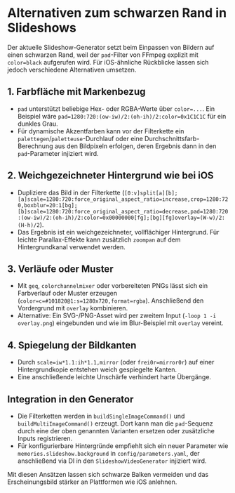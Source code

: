 # Alternativen zum schwarzen Rand in Slideshows

Der aktuelle Slideshow-Generator setzt beim Einpassen von Bildern auf einen schwarzen Rand, weil der `pad`-Filter von FFmpeg explizit mit `color=black` aufgerufen wird. Für iOS-ähnliche Rückblicke lassen sich jedoch verschiedene Alternativen umsetzen.

## 1. Farbfläche mit Markenbezug
- `pad` unterstützt beliebige Hex- oder RGBA-Werte über `color=...`. Ein Beispiel wäre `pad=1280:720:(ow-iw)/2:(oh-ih)/2:color=0x1C1C1C` für ein dunkles Grau.
- Für dynamische Akzentfarben kann vor der Filterkette ein `palettegen`/`paletteuse`-Durchlauf oder eine Durchschnittsfarb-Berechnung aus den Bildpixeln erfolgen, deren Ergebnis dann in den `pad`-Parameter injiziert wird.

## 2. Weichgezeichneter Hintergrund wie bei iOS
- Dupliziere das Bild in der Filterkette (`[0:v]split[a][b];[a]scale=1280:720:force_original_aspect_ratio=increase,crop=1280:720,boxblur=20:1[bg];[b]scale=1280:720:force_original_aspect_ratio=decrease,pad=1280:720:(ow-iw)/2:(oh-ih)/2:color=0x00000000[fg];[bg][fg]overlay=(W-w)/2:(H-h)/2`).
- Das Ergebnis ist ein weichgezeichneter, vollflächiger Hintergrund. Für leichte Parallax-Effekte kann zusätzlich `zoompan` auf dem Hintergrundkanal verwendet werden.

## 3. Verläufe oder Muster
- Mit `geq`, `colorchannelmixer` oder vorbereiteten PNGs lässt sich ein Farbverlauf oder Muster erzeugen (`color=c=#101820@1:s=1280x720,format=rgba`). Anschließend den Vordergrund mit `overlay` kombinieren.
- Alternative: Ein SVG-/PNG-Asset wird per zweitem Input (`-loop 1 -i overlay.png`) eingebunden und wie im Blur-Beispiel mit `overlay` vereint.

## 4. Spiegelung der Bildkanten
- Durch `scale=iw*1.1:ih*1.1,mirror` (oder `frei0r=mirror0r`) auf einer Hintergrundkopie entstehen weich gespiegelte Kanten.
- Eine anschließende leichte Unschärfe verhindert harte Übergänge.

## Integration in den Generator
- Die Filterketten werden in `buildSingleImageCommand()` und `buildMultiImageCommand()` erzeugt. Dort kann man die `pad`-Sequenz durch eine der oben genannten Varianten ersetzen oder zusätzliche Inputs registrieren.
- Für konfigurierbare Hintergründe empfiehlt sich ein neuer Parameter wie `memories.slideshow.background` in `config/parameters.yaml`, der anschließend via DI in den `SlideshowVideoGenerator` injiziert wird.

Mit diesen Ansätzen lassen sich schwarze Balken vermeiden und das Erscheinungsbild stärker an Plattformen wie iOS anlehnen.
